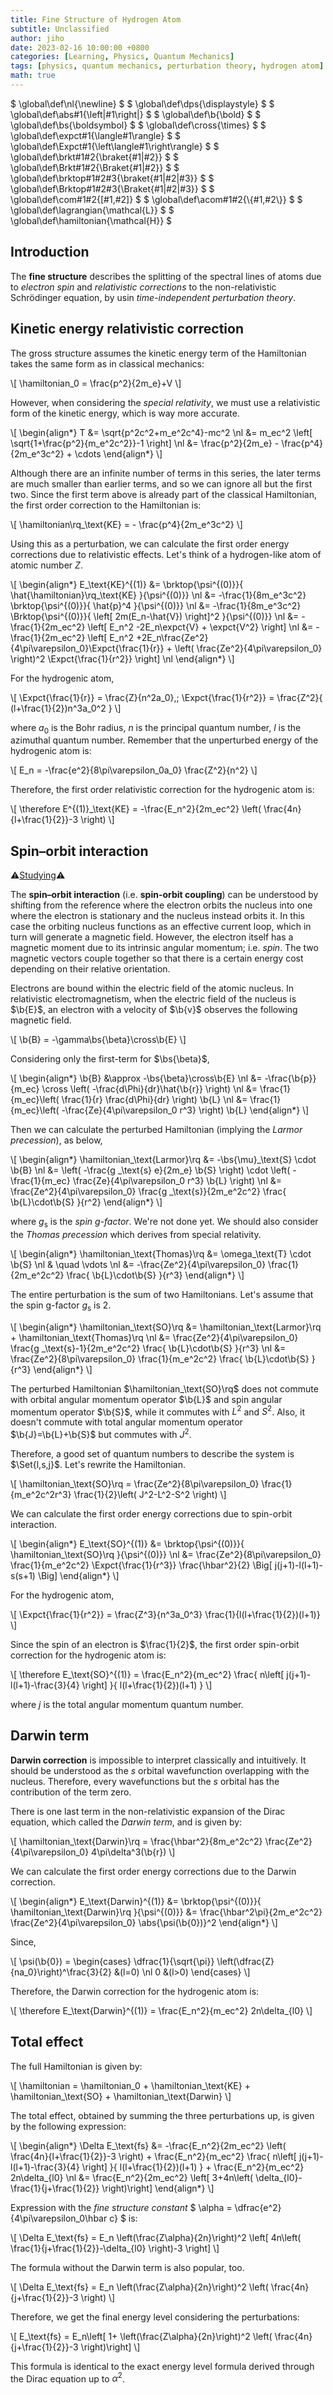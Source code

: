 ```yaml
---
title: Fine Structure of Hydrogen Atom
subtitle: Unclassified
author: jiho
date: 2023-02-16 10:00:00 +0800
categories: [Learning, Physics, Quantum Mechanics]
tags: [physics, quantum mechanics, perturbation theory, hydrogen atom]
math: true
---
```

$ \global\def\nl{\newline} $
$ \global\def\dps{\displaystyle} $
$ \global\def\abs#1{\left\|#1\right\|} $
$ \global\def\b{\bold} $
$ \global\def\bs{\boldsymbol} $
$ \global\def\cross{\times} $
$ \global\def\expct#1{\langle#1\rangle} $
$ \global\def\Expct#1{\left\langle#1\right\rangle} $
$ \global\def\brkt#1#2{\braket{#1\|#2}} $
$ \global\def\Brkt#1#2{\Braket{#1\|#2}} $
$ \global\def\brktop#1#2#3{\braket{#1\|#2\|#3}} $
$ \global\def\Brktop#1#2#3{\Braket{#1\|#2\|#3}} $
$ \global\def\com#1#2{[#1,#2]} $
$ \global\def\acom#1#2{\\{#1,#2\\}} $
$ \global\def\lagrangian{\mathcal{L}} $
$ \global\def\hamiltonian{\mathcal{H}} $

## Introduction

The **fine structure** describes the splitting of the spectral lines of atoms due to
_electron spin_ and _relativistic corrections_ to the non-relativistic Schrödinger equation, by usin _time-independent perturbation theory_.

## Kinetic energy relativistic correction

The gross structure assumes the kinetic energy term of the Hamiltonian takes the same form as in classical mechanics:

\\[ \hamiltonian_0 = \frac{p^2}{2m_e}+V \\]

However, when considering the _special relativity_, we must use a relativistic form of the kinetic energy, which is way more accurate.

\\[ \begin{align\*}
T &= \sqrt{p^2c^2+m_e^2c^4}-mc^2 \nl
&= m_ec^2 \left[ \sqrt{1+\frac{p^2}{m_e^2c^2}}-1 \right] \nl
&= \frac{p^2}{2m_e} - \frac{p^4}{2m_e^3c^2} + \cdots
\end{align\*} \\]

Although there are an infinite number of terms in this series, the later terms are much smaller than earlier terms,
and so we can ignore all but the first two. Since the first term above is already part of the classical Hamiltonian,
the first order correction to the Hamiltonian is:

\\[ \hamiltonian\rq_\text{KE} = - \frac{p^4}{2m_e^3c^2} \\]

Using this as a perturbation, we can calculate the first order energy corrections due to relativistic effects.
Let's think of a hydrogen-like atom of atomic number $Z$.

\\[ \begin{align\*}
E_\text{KE}^{(1)} &= \brktop{\psi^{(0)}}{ \hat{\hamiltonian}\rq_\text{KE} }{\psi^{(0)}} \nl
&= -\frac{1}{8m_e^3c^2} \brktop{\psi^{(0)}}{ \hat{p}^4 }{\psi^{(0)}} \nl
&= -\frac{1}{8m_e^3c^2} \Brktop{\psi^{(0)}}{ \left[ 2m(E_n-\hat{V}) \right]^2 }{\psi^{(0)}} \nl
&= -\frac{1}{2m_ec^2} \left[ E_n^2 -2E_n\expct{V} + \expct{V^2} \right] \nl
&= -\frac{1}{2m_ec^2} \left[ E_n^2 +2E_n\frac{Ze^2}{4\pi\varepsilon_0}\Expct{\frac{1}{r}} + \left( \frac{Ze^2}{4\pi\varepsilon_0} \right)^2 \Expct{\frac{1}{r^2}} \right] \nl
\end{align\*} \\]

For the hydrogenic atom,

\\[ \Expct{\frac{1}{r}} = \frac{Z}{n^2a_0},\; \Expct{\frac{1}{r^2}} = \frac{Z^2}{ (l+\frac{1}{2})n^3a_0^2 } \\]

where $a_0$ is the Bohr radius, $n$ is the principal quantum number, $l$ is the azimuthal quantum number.
Remember that the unperturbed energy of the hydrogenic atom is:

\\[ E_n = -\frac{e^2}{8\pi\varepsilon_0a_0} \frac{Z^2}{n^2} \\]

Therefore, the first order relativistic correction for the hydrogenic atom is:

\\[ \therefore E^{(1)}_\text{KE} = -\frac{E_n^2}{2m_ec^2} \left( \frac{4n}{l+\frac{1}{2}}-3 \right) \\]

## Spin–orbit interaction

⚠️[Studying](https://webhome.phy.duke.edu/~rgb/Class/phy319/phy319/node134.html)⚠️

The **spin–orbit interaction** (i.e. **spin-orbit coupling**) can be understood by shifting from the reference where the electron orbits the nucleus
into one where the electron is stationary and the nucleus instead orbits it.
In this case the orbiting nucleus functions as an effective current loop, which in turn will generate a magnetic field.
However, the electron itself has a magnetic moment due to its intrinsic angular momentum; i.e. _spin_.
The two magnetic vectors couple together so that there is a certain energy cost depending on their relative orientation.

Electrons are bound within the electric field of the atomic nucleus.
In relativistic electromagnetism, when the electric field of the nucleus is $\b{E}$,
an electron with a velocity of $\b{v}$ observes the following magnetic field.

\\[ \b{B} = -\gamma\bs{\beta}\cross\b{E} \\]

Considering only the first-term for $\bs{\beta}$,

\\[ \begin{align\*}
\b{B} &\approx -\bs{\beta}\cross\b{E} \nl
&= -\frac{\b{p}}{m_ec} \cross \left( -\frac{d\Phi}{dr}\hat{\b{r}} \right) \nl
&= \frac{1}{m_ec}\left( \frac{1}{r} \frac{d\Phi}{dr} \right) \b{L} \nl
&= \frac{1}{m_ec}\left( -\frac{Ze}{4\pi\varepsilon_0 r^3} \right) \b{L}
\end{align\*} \\]

Then we can calculate the perturbed Hamiltonian (implying the _Larmor precession_), as below,

\\[ \begin{align\*}
\hamiltonian_\text{Larmor}\rq
&= -\bs{\mu}_\text{S} \cdot \b{B} \nl
&= \left( -\frac{g _\text{s} e}{2m_e} \b{S} \right) \cdot \left( -\frac{1}{m_ec} \frac{Ze}{4\pi\varepsilon_0 r^3} \b{L} \right) \nl
&= \frac{Ze^2}{4\pi\varepsilon_0} \frac{g _\text{s}}{2m_e^2c^2} \frac{ \b{L}\cdot\b{S} }{r^2}
\end{align\*} \\]

where $g_\text{s}$ is the _spin g-factor_.
We're not done yet. We should also consider the _Thomas precession_ which derives from special relativity.

\\[ \begin{align\*}
\hamiltonian_\text{Thomas}\rq
&= \omega_\text{T} \cdot \b{S} \nl
& \quad \vdots \nl
&= -\frac{Ze^2}{4\pi\varepsilon_0} \frac{1}{2m_e^2c^2} \frac{ \b{L}\cdot\b{S} }{r^3}
\end{align\*} \\]

The entire perturbation is the sum of two Hamiltonians. Let's assume that the spin g-factor $g_\text{s}$ is $2$.

\\[ \begin{align\*}
\hamiltonian_\text{SO}\rq &= \hamiltonian_\text{Larmor}\rq + \hamiltonian_\text{Thomas}\rq \nl
&= \frac{Ze^2}{4\pi\varepsilon_0} \frac{g _\text{s}-1}{2m_e^2c^2} \frac{ \b{L}\cdot\b{S} }{r^3} \nl
&= \frac{Ze^2}{8\pi\varepsilon_0} \frac{1}{m_e^2c^2} \frac{ \b{L}\cdot\b{S} }{r^3}
\end{align\*} \\]

The perturbed Hamiltonian $\hamiltonian_\text{SO}\rq$ does not commute with orbital angular momentum operator $\b{L}$
and spin angular momentum operator $\b{S}$, while it commutes with $L^2$ and $S^2$.
Also, it doesn't commute with total angular momentum operator $\b{J}=\b{L}+\b{S}$ but commutes with $J^2$.

Therefore, a good set of quantum numbers to describe the system is $\Set{l,s,j}$. Let's rewrite the Hamiltonian.

\\[ \hamiltonian_\text{SO}\rq = 
\frac{Ze^2}{8\pi\varepsilon_0} \frac{1}{m_e^2c^2r^3} \frac{1}{2}\left( J^2-L^2-S^2 \right) \\]

We can calculate the first order energy corrections due to spin-orbit interaction.

\\[ \begin{align\*}
E_\text{SO}^{(1)} &= \brktop{\psi^{(0)}}{ \hamiltonian_\text{SO}\rq }{\psi^{(0)}} \nl
&= \frac{Ze^2}{8\pi\varepsilon_0} \frac{1}{m_e^2c^2} \Expct{\frac{1}{r^3}} \frac{\hbar^2}{2} \Big[ j(j+1)-l(l+1)-s(s+1) \Big]
\end{align\*} \\]

For the hydrogenic atom,

\\[ \Expct{\frac{1}{r^2}} = \frac{Z^3}{n^3a_0^3} \frac{1}{l(l+\frac{1}{2})(l+1)} \\]

Since the spin of an electron is $\frac{1}{2}$, the first order spin-orbit correction for the hydrogenic atom is:

\\[ \therefore E_\text{SO}^{(1)} = \frac{E_n^2}{m_ec^2} \frac{ n\left[ j(j+1)-l(l+1)-\frac{3}{4} \right] }{ l(l+\frac{1}{2})(l+1) } \\]

where $j$ is the total angular momentum quantum number.

## Darwin term

**Darwin correction** is impossible to interpret classically and intuitively.
It should be understood as the $s$ orbital wavefunction overlapping with the nucleus.
Therefore, every wavefunctions but the $s$ orbital has the contribution of the term zero.

There is one last term in the non-relativistic expansion of the Dirac equation, which called the _Darwin term_, and is given by:

\\[ \hamiltonian_\text{Darwin}\rq = \frac{\hbar^2}{8m_e^2c^2} \frac{Ze^2}{4\pi\varepsilon_0} 4\pi\delta^3(\b{r}) \\]

We can calculate the first order energy corrections due to the Darwin correction.

\\[ \begin{align\*}
E_\text{Darwin}^{(1)} &= \brktop{\psi^{(0)}}{ \hamiltonian_\text{Darwin}\rq }{\psi^{(0)}}
&= \frac{\hbar^2\pi}{2m_e^2c^2} \frac{Ze^2}{4\pi\varepsilon_0} \abs{\psi(\b{0})}^2
\end{align\*} \\]

Since,

\\[ \psi(\b{0}) = \begin{cases}
\dfrac{1}{\sqrt{\pi}} \left(\dfrac{Z}{na_0}\right)^\frac{3}{2} &(l=0) \nl
0 &(l>0)
\end{cases} \\]

Therefore, the Darwin correction for the hydrogenic atom is:

\\[ \therefore E_\text{Darwin}^{(1)} = \frac{E_n^2}{m_ec^2} 2n\delta_{l0} \\]

## Total effect

The full Hamiltonian is given by:

\\[ \hamiltonian = \hamiltonian_0 + \hamiltonian_\text{KE} + \hamiltonian_\text{SO} + \hamiltonian_\text{Darwin} \\]

The total effect, obtained by summing the three perturbations up, is given by the following expression:

\\[ \begin{align\*}
\Delta E_\text{fs}
&= -\frac{E_n^2}{2m_ec^2} \left( \frac{4n}{l+\frac{1}{2}}-3 \right) + \frac{E_n^2}{m_ec^2} \frac{ n\left[ j(j+1)-l(l+1)-\frac{3}{4} \right] }{ l(l+\frac{1}{2})(l+1) } + \frac{E_n^2}{m_ec^2} 2n\delta_{l0} \nl
&= \frac{E_n^2}{2m_ec^2} \left[ 3+4n\left( \delta_{l0}-\frac{1}{j+\frac{1}{2}} \right)\right]
\end{align\*} \\]

Expression with the _fine structure constant_ $ \alpha = \dfrac{e^2}{4\pi\varepsilon_0\hbar c} $ is:

\\[ \Delta E_\text{fs} = E_n \left(\frac{Z\alpha}{2n}\right)^2 \left[ 4n\left( \frac{1}{j+\frac{1}{2}}-\delta_{l0} \right)-3 \right] \\]

The formula without the Darwin term is also popular, too.

\\[ \Delta E_\text{fs} = E_n \left(\frac{Z\alpha}{2n}\right)^2 \left( \frac{4n}{j+\frac{1}{2}}-3 \right) \\]

Therefore, we get the final energy level considering the perturbations:

\\[ E_\text{fs} = E_n\left[ 1+ \left(\frac{Z\alpha}{2n}\right)^2 \left( \frac{4n}{j+\frac{1}{2}}-3 \right)\right]  \\]

This formula is identical to the exact energy level formula derived through the Dirac equation up to $\alpha^2$.
